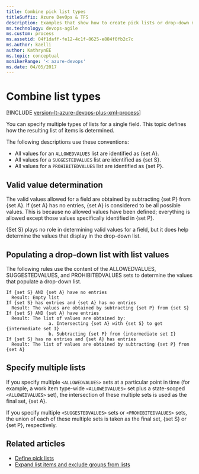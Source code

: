 ```yaml
---
title: Combine pick list types 
titleSuffix: Azure DevOps & TFS 
description: Examples that show how to create pick lists or drop-down menus by combining different types. 
ms.technology: devops-agile
ms.custom: process
ms.assetid: 04f1daff-fe12-4c1f-8625-e884f0fb2c7c
ms.author: kaelli
author: KathrynEE
ms.topic: conceptual
monikerRange: '< azure-devops' 
ms.date: 04/05/2017
---
```


# Combine list types

[!INCLUDE [version-lt-azure-devops-plus-xml-process](../../includes/version-lt-azure-devops-plus-xml-process.md)]  

You can specify multiple types of lists for a single field. This topic defines how the resulting list of items is determined.  
  
 The following descriptions use these conventions:  
  
-   All values for an `ALLOWEDVALUES` list are identified as {set A}.     
-   All values for a `SUGGESTEDVALUES` list are identified as {set S}.    
-   All values for a `PROHIBITEDVALUES` list are identified as {set P}.   
  
## Valid value determination  
 The valid values allowed for a field are obtained by subtracting {set P} from {set A}. If {set A} has no entries, {set A} is considered to be all possible values. This is because no allowed values have been defined; everything is allowed except those values specifically identified in {set P}.  
  
 {Set S} plays no role in determining valid values for a field, but it does help determine the values that display in the drop-down list.  
  
## Populating a drop-down list with list values  
 The following rules use the content of the ALLOWEDVALUES, SUGGESTEDVALUES, and PROHIBITEDVALUES sets to determine the values that populate a drop-down list.  
  
```  
If {set S} AND {set A} have no entries  
  Result: Empty list  
If {set S} has entries and {set A} has no entries  
  Result: The values are obtained by subtracting {set P} from {set S}  
If {set S} AND {set A} have entries  
  Result: The list of values are obtained by:  
                a. Intersecting {set A} with {set S} to get {intermediate set I}  
                b. Subtracting {set P} from {intermediate set I}  
If {set S} has no entries and {set A} has entries  
  Result: The list of values are obtained by subtracting {set P} from {set A}  
```  
  
## Specify multiple lists  
 If you specify multiple `<ALLOWEDVALUES>` sets at a particular point in time (for example, a work item type-wide `<ALLOWEDVALUES>` set plus a state-scoped `<ALLOWEDVALUES>` set), the intersection of these multiple sets is used as the final set, {set A}.  
  
 If you specify multiple `<SUGGESTEDVALUES>` sets or `<PROHIBITEDVALUES>` sets, the union of each of these multiple sets is taken as the final set, {set S} or {set P}, respectively.  
  
## Related articles
- [Define pick lists](define-pick-lists.md)  
- [Expand list items and exclude groups from lists](expand-list-items-and-exclude-groups-from-lists.md) 


